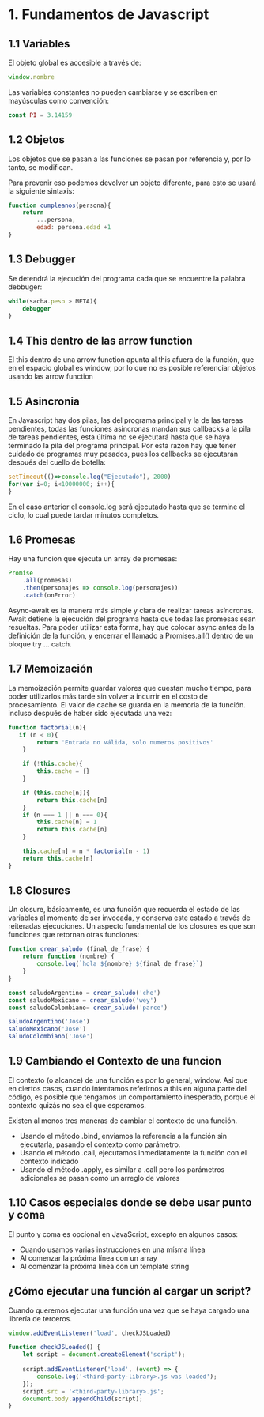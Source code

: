 # 1. Fundamentos de Javascript



## 1.1 Variables

El objeto global es accesible a través de:

``` javascript
window.nombre
```

Las variables constantes no pueden cambiarse y se escriben en mayúsculas
como convención:

``` javascript
const PI = 3.14159
```

## 1.2 Objetos

Los objetos que se pasan a las funciones se pasan por referencia y, por
lo tanto, se modifican.

Para prevenir eso podemos devolver un objeto diferente, para esto se
usará la siguiente sintaxis:

``` javascript
function cumpleanos(persona){
    return
        ...persona,
        edad: persona.edad +1
}
```

## 1.3 Debugger

Se detendrá la ejecución del programa cada que se encuentre la palabra
debbuger:

``` javascript
while(sacha.peso > META){
    debugger
}
```

## 1.4 This dentro de las arrow function

El this dentro de una arrow function apunta al this afuera de la
función, que en el espacio global es window, por lo que no es posible
referenciar objetos usando las arrow function

## 1.5 Asincronia

En Javascript hay dos pilas, las del programa principal y la de las
tareas pendientes, todas las funciones asincronas mandan sus callbacks a
la pila de tareas pendientes, esta última no se ejecutará hasta que se
haya terminado la pila del programa principal. Por esta razón hay que
tener cuidado de programas muy pesados, pues los callbacks se ejecutarán
después del cuello de botella:

``` javascript
setTimeout(()=>console.log("Ejecutado"), 2000)
for(var i=0; i<10000000; i++){    
}
```

En el caso anterior el console.log será ejecutado hasta que se termine
el ciclo, lo cual puede tardar minutos completos.

## 1.6 Promesas

Hay una funcion que ejecuta un array de promesas:

``` javascript
Promise
    .all(promesas)
    .then(personajes => console.log(personajes))
    .catch(onError)
```

Async-await es la manera más simple y clara de realizar tareas
asíncronas. Await detiene la ejecución del programa hasta que todas las
promesas sean resueltas. Para poder utilizar esta forma, hay que colocar
async antes de la definición de la función, y encerrar el llamado a
Promises.all() dentro de un bloque try … catch.

## 1.7 Memoización

La memoización permite guardar valores que cuestan mucho tiempo, para
poder utilizarlos más tarde sin volver a incurrir en el costo de
procesamiento. El valor de cache se guarda en la memoria de la función.
incluso después de haber sido ejecutada una vez:

``` javascript
function factorial(n){
   if (n < 0){
        return 'Entrada no válida, solo numeros positivos'
    }

    if (!this.cache){
        this.cache = {}                
    }

    if (this.cache[n]){
        return this.cache[n]
    }
    if (n === 1 || n === 0){
        this.cache[n] = 1
        return this.cache[n]
    }

    this.cache[n] = n * factorial(n - 1)
    return this.cache[n] 
}
```

## 1.8 Closures

Un closure, básicamente, es una función que recuerda el estado de las
variables al momento de ser invocada, y conserva este estado a través de
reiteradas ejecuciones. Un aspecto fundamental de los closures es que
son funciones que retornan otras funciones:

``` javascript
function crear_saludo (final_de_frase) {
    return function (nombre) {
        console.log(`hola ${nombre} ${final_de_frase}`)
    }
}

const saludoArgentino = crear_saludo('che')
const saludoMexicano = crear_saludo('wey')
const saludoColombiano= crear_saludo('parce')

saludoArgentino('Jose')
saludoMexicano('Jose')
saludoColombiano('Jose')
```

## 1.9 Cambiando el Contexto de una funcion

El contexto (o alcance) de una función es por lo general, window. Así
que en ciertos casos, cuando intentamos referirnos a this en alguna
parte del código, es posible que tengamos un comportamiento inesperado,
porque el contexto quizás no sea el que esperamos.

Existen al menos tres maneras de cambiar el contexto de una función.

-   Usando el método .bind, enviamos la referencia a la función sin
    ejecutarla, pasando el contexto como parámetro.
-   Usando el método .call, ejecutamos inmediatamente la función con el
    contexto indicado
-   Usando el método .apply, es similar a .call pero los parámetros
    adicionales se pasan como un arreglo de valores

## 1.10 Casos especiales donde se debe usar punto y coma

El punto y coma es opcional en JavaScript, excepto en algunos casos:

-   Cuando usamos varias instrucciones en una mísma línea
-   Al comenzar la próxima línea con un array
-   Al comenzar la próxima línea con un template string

## ¿Cómo ejecutar una función al cargar un script?

Cuando queremos ejecutar una función una vez que se haya cargado una librería de terceros.

```javascript
window.addEventListener('load', checkJSLoaded)

function checkJSLoaded() {
    let script = document.createElement('script');
    
    script.addEventListener('load', (event) => {
        console.log('<third-party-library>.js was loaded');
    });
    script.src = '<third-party-library>.js';
    document.body.appendChild(script);
}
```
